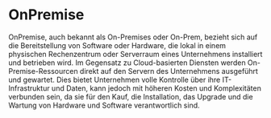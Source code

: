 # OnPremise

OnPremise, auch bekannt als On-Premises oder On-Prem, bezieht sich auf die Bereitstellung von Software oder Hardware, die lokal in einem physischen Rechenzentrum oder Serverraum eines Unternehmens installiert und betrieben wird. Im Gegensatz zu Cloud-basierten Diensten werden On-Premise-Ressourcen direkt auf den Servern des Unternehmens ausgeführt und gewartet. Dies bietet Unternehmen volle Kontrolle über ihre IT-Infrastruktur und Daten, kann jedoch mit höheren Kosten und Komplexitäten verbunden sein, da sie für den Kauf, die Installation, das Upgrade und die Wartung von Hardware und Software verantwortlich sind.